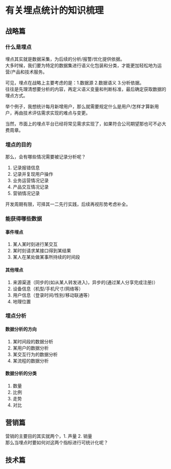 # 有关埋点统计的知识梳理

## 战略篇

### 什么是埋点

埋点其实就是数据采集，为后续的分析/报警/优化提供依据。  
大多时候，我们要为特定的数据集进行语义化包装和分类，才能更加轻松地为运营/产品和技术服务。

可见，埋点在战略上主要考虑的是：1.数据源 2.数据语义 3.分析依据。  
往往是先理清想要分析的内容，再定义语义变量和判断标准，最后确定获取数据的埋点方式。  

举个例子，我想统计每月新增用户，那么就需要规定什么是用户/怎样才算新用户，再由技术评估需求实现的难点与变更。  

当然，市面上的埋点平台已经将常见需求实现了，如果符合公司期望那也可不必大费周章。

### 埋点的目的

那么，会有哪些情况需要被记录分析呢？

1. 记录报错信息
2. 记录并复现用户操作
3. 业务运营情况记录
4. 产品交互情况记录
5. 营销情况记录

开发周期有限，可择其一二先行实践，后续再视形势考虑补全。

### 能获得哪些数据

#### 事件埋点

1. 某人某时刻进行某交互
2. 某时刻请求某接口得到某结果
3. 某人在某处做某事所持续的时间段

#### 其他埋点

1. 来源渠道（同步的(如从某人转发进入)，异步的(通过某人分享完成注册)）
2. 设备信息（机型/手机尺寸/网络等）
3. 用户信息（登录时间/性别/移动联通等）
4. 地理位置

### 埋点分析

#### 数据分析的方向

1. 某时间段的数据分析
2. 某用户的数据分析
3. 某交互行为的数据分析
4. 某流程的数据分析

#### 数据分析的分类

1. 数量
2. 比例
3. 走势
4. 对比

## 营销篇

营销的主要目的其实就两个，1. 声量 2. 销量  
那么当埋点时要如何对这两个指标进行可统计化呢？

## 技术篇